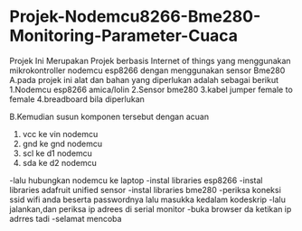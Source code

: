 # Projek-Nodemcu8266-Bme280-Monitoring-Parameter-Cuaca
Projek Ini Merupakan Projek berbasis Internet of things yang menggunakan mikrokontroller nodemcu esp8266 dengan menggunakan sensor Bme280
A.pada projek ini alat dan bahan yang diperlukan adalah sebagai berikut
1.Nodemcu esp8266 amica/lolin
2.Sensor bme280
3.kabel jumper female to female
4.breadboard bila diperlukan

B.Kemudian susun komponen tersebut dengan acuan
1. vcc ke vin nodemcu
2. gnd ke gnd nodemcu
3. scl ke d1 nodemcu
4. sda ke d2 nodemcu

-lalu hubungkan nodemcu ke laptop 
-instal libraries esp8266
-instal libraries adafruit unified sensor
-instal libraries bme280
-periksa koneksi ssid wifi anda beserta passwordnya lalu masukka kedalam kodeskrip
-lalu jalankan,dan periksa ip adrees di serial monitor
-buka browser da ketikan ip adrres tadi
-selamat mencoba
